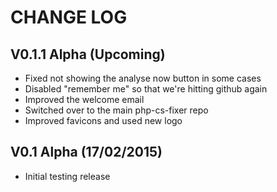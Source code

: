 CHANGE LOG
==========


## V0.1.1 Alpha (Upcoming)

* Fixed not showing the analyse now button in some cases
* Disabled "remember me" so that we're hitting github again
* Improved the welcome email
* Switched over to the main php-cs-fixer repo
* Improved favicons and used new logo


## V0.1 Alpha (17/02/2015)

* Initial testing release
